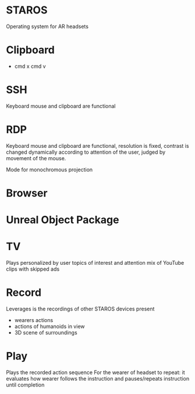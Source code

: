 # STAROS
Operating system for AR headsets

# Clipboard

 - cmd x cmd v

# SSH

Keyboard mouse and clipboard are functional

# RDP

Keyboard mouse and clipboard are functional, resolution is fixed, contrast is changed dynamically according to attention of the user, judged by movement of the mouse.

Mode for monochromous projection 

# Browser

# Unreal Object Package

# TV

Plays personalized by user topics of interest and attention mix of YouTube clips with skipped ads 

# Record

Leverages is the recordings of other STAROS devices present
 
 - wearers actions
 - actions of humanoids in view
 - 3D scene of surroundings


# Play

Plays the recorded action sequence For the wearer of headset to repeat: it evaluates how wearer follows the instruction and pauses/repeats instruction until completion 
